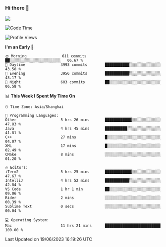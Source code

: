 ### Hi there 👋

<!--
**JJAYCHEN1e/jjaychen1e** is a ✨ _special_ ✨ repository because its `README.md` (this file) appears on your GitHub profile.

Here are some ideas to get you started:

- 🔭 I’m currently working on ...
- 🌱 I’m currently learning ...
- 👯 I’m looking to collaborate on ...
- 🤔 I’m looking for help with ...
- 💬 Ask me about ...
- 📫 How to reach me: ...
- 😄 Pronouns: ...
- ⚡ Fun fact: ...
-->

[![](https://github-readme-stats.vercel.app/api?username=jjaychen1e&show_icons=true)](https://github.com/jjaychen1e/github-readme-stats?count_private=true)

<!--START_SECTION:waka-->
![Code Time](http://img.shields.io/badge/Code%20Time-755%20hrs%2018%20mins-blue)

![Profile Views](http://img.shields.io/badge/Profile%20Views-0-blue)

**I'm an Early 🐤** 

```text
🌞 Morning                611 commits         ██░░░░░░░░░░░░░░░░░░░░░░░   06.67 % 
🌆 Daytime                3993 commits        ███████████░░░░░░░░░░░░░░   43.58 % 
🌃 Evening                3956 commits        ███████████░░░░░░░░░░░░░░   43.17 % 
🌙 Night                  603 commits         ██░░░░░░░░░░░░░░░░░░░░░░░   06.58 % 
```


📊 **This Week I Spent My Time On** 

```text
🕑︎ Time Zone: Asia/Shanghai

💬 Programming Languages: 
Other                    5 hrs 26 mins       ████████████░░░░░░░░░░░░░   47.83 % 
Java                     4 hrs 45 mins       ██████████░░░░░░░░░░░░░░░   41.81 % 
C++                      27 mins             █░░░░░░░░░░░░░░░░░░░░░░░░   04.07 % 
XML                      17 mins             █░░░░░░░░░░░░░░░░░░░░░░░░   02.49 % 
CMake                    8 mins              ░░░░░░░░░░░░░░░░░░░░░░░░░   01.20 % 

🔥 Editors: 
iTerm2                   5 hrs 25 mins       ████████████░░░░░░░░░░░░░   47.67 % 
IntelliJ                 4 hrs 52 mins       ███████████░░░░░░░░░░░░░░   42.84 % 
VS Code                  1 hr 1 min          ██░░░░░░░░░░░░░░░░░░░░░░░   09.06 % 
Rider                    2 mins              ░░░░░░░░░░░░░░░░░░░░░░░░░   00.39 % 
Sublime Text             0 secs              ░░░░░░░░░░░░░░░░░░░░░░░░░   00.04 % 

💻 Operating System: 
Mac                      11 hrs 21 mins      █████████████████████████   100.00 % 
```


 Last Updated on 19/06/2023 16:19:26 UTC
<!--END_SECTION:waka-->
